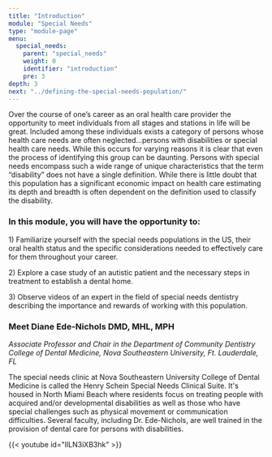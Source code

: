 ```yaml
---
title: "Introduction"
module: "Special Needs"
type: "module-page"
menu:
  special_needs:
    parent: "special_needs"
    weight: 0
    identifier: "introduction"
    pre: 3
depth: 3
next: "../defining-the-special-needs-population/"
---
```

<div class="pageblock"><p>Over the course of one’s career as an oral health care provider the opportunity to meet individuals from all stages and stations in life will be great. Included among these individuals exists a category of persons whose health care needs are often neglected...persons with disabilities or special health care needs. While this occurs for varying reasons it is clear that even the process of identifying this group can be daunting. Persons with special needs encompass such a wide range of unique characteristics that the term “disability” does not have a single definition.  While there is little doubt that this population has a significant economic impact on health care estimating its depth and breadth is often dependent on the definition used to classify the disability.</p>
<h3>In this module, you will have the opportunity to:</h3>
<p>1) Familiarize yourself with the special needs populations in the US, their oral health status and the specific considerations needed to effectively care for them throughout your career.</p>
<p>2) Explore a case study of an autistic patient and the necessary steps in treatment to establish a dental home.</p>
<p>3) Observe videos of an expert in the field of special needs dentistry describing the importance and rewards of working with this population.</p>
</div><div class="pageblock"><h3>Meet Diane Ede-Nichols DMD, MHL, MPH</h3>
<p><em>Associate Professor and Chair
in the Department of Community Dentistry <br/>College of Dental Medicine, Nova Southeastern University, Ft. Lauderdale, FL </em></p>
<p>The special needs clinic at Nova Southeastern University College of Dental Medicine is called the Henry Schein Special Needs Clinical Suite. It's housed in North Miami Beach where residents focus on treating people with acquired and/or developmental disabilities as well as those who have special challenges such as physical movement or communication difficulties.  Several faculty, including Dr. Ede-Nichols, are well trained in the provision of dental care for persons with disabilities.</p>

{{< youtube id="IlLN3iXB3hk" >}}</div>